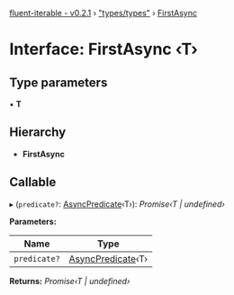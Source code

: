 [fluent-iterable - v0.2.1](../README.md) › ["types/types"](../modules/_types_types_.md) › [FirstAsync](_types_types_.firstasync.md)

# Interface: FirstAsync ‹**T**›

## Type parameters

▪ **T**

## Hierarchy

* **FirstAsync**

## Callable

▸ (`predicate?`: [AsyncPredicate](_types_types_.asyncpredicate.md)‹T›): *Promise‹T | undefined›*

**Parameters:**

Name | Type |
------ | ------ |
`predicate?` | [AsyncPredicate](_types_types_.asyncpredicate.md)‹T› |

**Returns:** *Promise‹T | undefined›*
